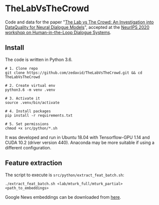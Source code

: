 # TheLabVsTheCrowd
Code and data for the paper "[The Lab vs The Crowd: An Investigation into DataQuality for Neural Dialogue Models](https://drive.google.com/file/d/1moVfRjmFD9JfBnjLz1P8xW3p9r9KwI_j/view?usp=sharing)", accepted at the [NeurIPS 2020 workshop on Human-in-the-Loop Dialogue Systems](https://sites.google.com/view/hlds-2020).

## Install

The code is written in Python 3.6.

```shell script
# 1. Clone repo
git clone https://github.com/zedavid/TheLabVsTheCrowd.git && cd TheLabVsTheCrowd

# 2. Create virtual env
python3.6 -m venv .venv

# 3. Activate it
source .venv/bin/activate

# 4. Install packages
pip install -r requirements.txt

# 5. Set permissions
chmod +x src/python/*.sh
```

It was developed and run in Ubuntu 18.04 with Tensorflow-GPU 1.14 and CUDA 10.2 (driver version 440). Anaconda may be more suitable if using a different configuration.


## Feature extraction

The script to execute is `src/python/extract_feat_batch.sh`:

```shell script
./extract_feat_batch.sh <lab/mturk_full/mturk_partial> <path_to_embeddings>
```

Google News embeddings can be downloaded from [here](https://drive.google.com/file/d/0B7XkCwpI5KDYNlNUTTlSS21pQmM/edit).
